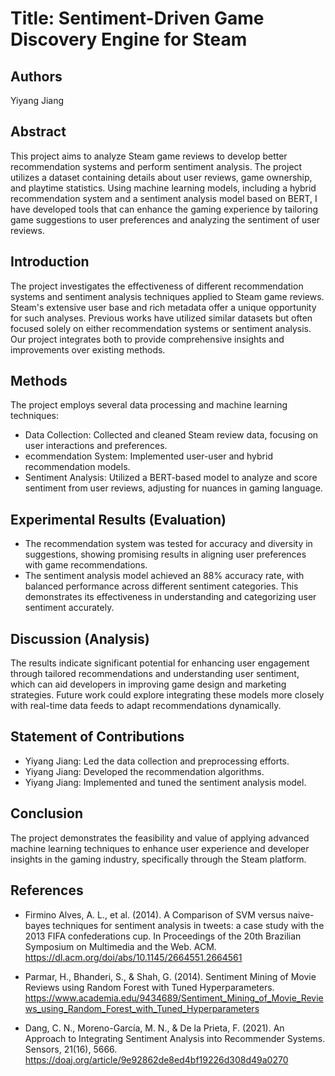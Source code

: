 # Title: Sentiment-Driven Game Discovery Engine for Steam

## Authors
Yiyang Jiang

## Abstract
This project aims to analyze Steam game reviews to develop better recommendation systems and perform sentiment analysis. The project utilizes a dataset containing details about user reviews, game ownership, and playtime statistics. Using machine learning models, including a hybrid recommendation system and a sentiment analysis model based on BERT, I have developed tools that can enhance the gaming experience by tailoring game suggestions to user preferences and analyzing the sentiment of user reviews.

## Introduction
The project investigates the effectiveness of different recommendation systems and sentiment analysis techniques applied to Steam game reviews. Steam's extensive user base and rich metadata offer a unique opportunity for such analyses. Previous works have utilized similar datasets but often focused solely on either recommendation systems or sentiment analysis. Our project integrates both to provide comprehensive insights and improvements over existing methods.

## Methods
The project employs several data processing and machine learning techniques:

- Data Collection: Collected and cleaned Steam review data, focusing on user interactions and preferences.
- ecommendation System: Implemented user-user and hybrid recommendation models.
- Sentiment Analysis: Utilized a BERT-based model to analyze and score sentiment from user reviews, adjusting for nuances in gaming language.

## Experimental Results (Evaluation)
- The recommendation system was tested for accuracy and diversity in suggestions, showing promising results in aligning user preferences with game recommendations.
- The sentiment analysis model achieved an 88% accuracy rate, with balanced performance across different sentiment categories. This demonstrates its effectiveness in understanding and categorizing user sentiment accurately.

## Discussion (Analysis)
The results indicate significant potential for enhancing user engagement through tailored recommendations and understanding user sentiment, which can aid developers in improving game design and marketing strategies. Future work could explore integrating these models more closely with real-time data feeds to adapt recommendations dynamically.

## Statement of Contributions
- Yiyang Jiang: Led the data collection and preprocessing efforts.
- Yiyang Jiang: Developed the recommendation algorithms.
- Yiyang Jiang: Implemented and tuned the sentiment analysis model.

## Conclusion
The project demonstrates the feasibility and value of applying advanced machine learning techniques to enhance user experience and developer insights in the gaming industry, specifically through the Steam platform.

## References
- Firmino Alves, A. L., et al. (2014). A Comparison of SVM versus naive-bayes techniques for sentiment analysis in tweets: a case study with the 2013 FIFA confederations cup. In Proceedings of the 20th Brazilian Symposium on Multimedia and the Web. ACM. https://dl.acm.org/doi/abs/10.1145/2664551.2664561

- Parmar, H., Bhanderi, S., & Shah, G. (2014). Sentiment Mining of Movie Reviews using Random Forest with Tuned Hyperparameters. https://www.academia.edu/9434689/Sentiment_Mining_of_Movie_Reviews_using_Random_Forest_with_Tuned_Hyperparameters

- Dang, C. N., Moreno-García, M. N., & De la Prieta, F. (2021). An Approach to Integrating Sentiment Analysis into Recommender Systems. Sensors, 21(16), 5666. https://doaj.org/article/9e92862de8ed4bf19226d308d49a0270





